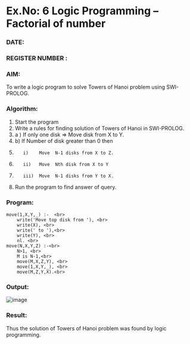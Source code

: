 # Ex.No: 6   Logic Programming – Factorial of number   
### DATE:                                                                            
### REGISTER NUMBER : 
### AIM: 
To  write  a logic program  to solve Towers of Hanoi problem  using SWI-PROLOG. 
### Algorithm:
1. Start the program
2.  Write a rules for finding solution of Towers of Hanoi in SWI-PROLOG.
3.  a )	If only one disk  => Move disk from X to Y.
4.  b)	If Number of disk greater than 0 then
5.        i)	Move  N-1 disks from X to Z.
6.        ii)	Move  Nth disk from X to Y
7.        iii)	Move  N-1 disks from Y to X.
8. Run the program  to find answer of  query.

### Program:
```
move(1,X,Y,_) :-  <br>
    write('Move top disk from '), <br>
    write(X), <br>
    write(' to '),<br> 
    write(Y), <br>
    nl. <br>
move(N,X,Y,Z) :-<br> 
    N>1, <br>
    M is N-1,<br> 
    move(M,X,Z,Y), <br>
    move(1,X,Y,_), <br>
    move(M,Z,Y,X).<br>
```

### Output:
![image](https://github.com/user-attachments/assets/e61d7434-f9f5-4055-b94d-161c58fb52d1)

### Result:
Thus the solution of Towers of Hanoi problem was found by logic programming.

